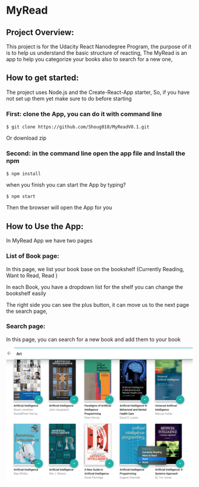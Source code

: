 # MyRead 

## Project Overview:

This project is for the Udacity React Nanodegree Program, the purpose of it is to help us understand the basic structure of reacting, 
The MyRead is an app to help you categorize your books also to search for a new one,

## How to get started:

The project uses Node.js and the Create-React-App starter,
So, if you have not set up them yet make sure to do before starting 

### First: clone the App, you can do it with command line 
```
$ git clone https://github.com/Shoug010/MyReadV0.1.git
```
   Or download zip 

### Second: in the command line open the app file and Install the npm 
```
$ npm install
```
when you finish you can start the App by typing? 
```
$ npm start
```
Then the browser will open the App for you
 

## How to Use the App:
In MyRead App we have two pages 

### List of Book page: 
In this page, we list your book base on the bookshelf (Currently Reading, Want to Read, Read ) 

In each Book, you have a dropdown list for the shelf you can change the bookshelf easily

 

The right side you can see the plus button, it can move us to the next page the search page,

### Search page: 
In this page, you can search for a new book and add them to your book

![alt text](https://github.com/Shoug010/MyReadV0.1/blob/main/Search.png)



 

